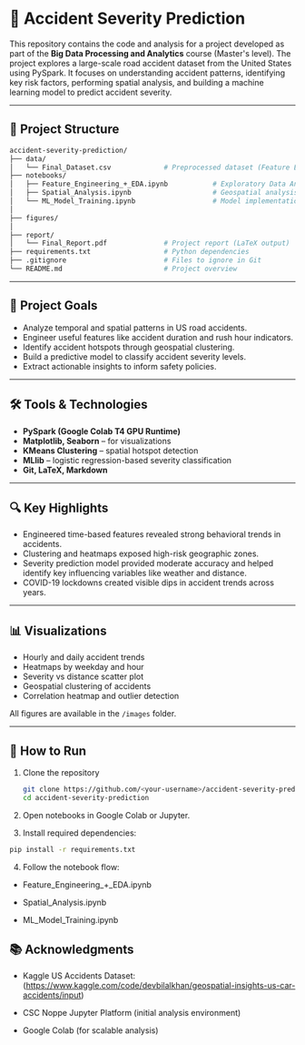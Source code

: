 # 🚗 Accident Severity Prediction

This repository contains the code and analysis for a project developed as part of the **Big Data Processing and Analytics** course (Master's level). The project explores a large-scale road accident dataset from the United States using PySpark. It focuses on understanding accident patterns, identifying key risk factors, performing spatial analysis, and building a machine learning model to predict accident severity.

---

## 📁 Project Structure
```bash
accident-severity-prediction/
├── data/
│   └── Final_Dataset.csv             # Preprocessed dataset (Feature Engineered)
├── notebooks/
│   ├── Feature_Engineering_+_EDA.ipynb           # Exploratory Data Analysis
│   ├── Spatial_Analysis.ipynb                    # Geospatial analysis & clustering
│   └── ML_Model_Training.ipynb                   # Model implementation & evaluation
│
├── figures/
│   
├── report/
│   └── Final_Report.pdf              # Project report (LaTeX output)
├── requirements.txt                  # Python dependencies
├── .gitignore                        # Files to ignore in Git
└── README.md                         # Project overview
```

---

## 🧠 Project Goals

- Analyze temporal and spatial patterns in US road accidents.
- Engineer useful features like accident duration and rush hour indicators.
- Identify accident hotspots through geospatial clustering.
- Build a predictive model to classify accident severity levels.
- Extract actionable insights to inform safety policies.

---

## 🛠️ Tools & Technologies

- **PySpark (Google Colab T4 GPU Runtime)**
- **Matplotlib, Seaborn** – for visualizations
- **KMeans Clustering** – spatial hotspot detection
- **MLlib** – logistic regression-based severity classification
- **Git, LaTeX, Markdown**

---

## 🔍 Key Highlights

- Engineered time-based features revealed strong behavioral trends in accidents.
- Clustering and heatmaps exposed high-risk geographic zones.
- Severity prediction model provided moderate accuracy and helped identify key influencing variables like weather and distance.
- COVID-19 lockdowns created visible dips in accident trends across years.

---

## 📊 Visualizations

- Hourly and daily accident trends  
- Heatmaps by weekday and hour  
- Severity vs distance scatter plot  
- Geospatial clustering of accidents  
- Correlation heatmap and outlier detection

All figures are available in the `/images` folder.

---


## 📌 How to Run

1. Clone the repository  
   ```bash
   git clone https://github.com/<your-username>/accident-severity-prediction.git
   cd accident-severity-prediction
   ```

2. Open notebooks in Google Colab or Jupyter.

3. Install required dependencies:
```bash
pip install -r requirements.txt
```

4. Follow the notebook flow:

- Feature_Engineering_+_EDA.ipynb

- Spatial_Analysis.ipynb

- ML_Model_Training.ipynb

## 📚 Acknowledgments

- Kaggle US Accidents Dataset: (https://www.kaggle.com/code/devbilalkhan/geospatial-insights-us-car-accidents/input)

- CSC Noppe Jupyter Platform (initial analysis environment)

- Google Colab (for scalable analysis)
